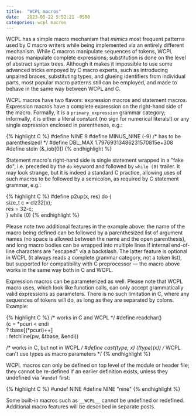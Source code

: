 ```yaml
---
title:  "WCPL macros"
date:   2023-05-22 5:52:21 -0500
categories: wcpl macros
---
```


WCPL has a simple macro mechanism that *mimics* most frequent patterns used by
C macro writers while being implemented via an entirely different mechanism.
While C macros manipulate sequences of tokens, WCPL macros manipulate
complete expressions; substitution is done on the level of abstract syntax trees.
Although it makes it impossible to use some advanced tricks empoyed by C
macro experts, such as introducing unpaired braces, substituting types, 
and glueing identifiers from individual parts, most popular macro patterns
still can be employed, and made to behave in the same way between WCPL and C.

WCPL macros have two flavors: expression macros and statement macros.
Expression macros have a complete expression on the right-hand side of the
macro. Formally, it is a `primary_expression` grammar category; informally, it
is either a literal constant (no sign for numerical literals!) or any single
expression enclosed in parentheses, e.g.:

{% highlight C %}
#define NINE 9
#define MINUS_NINE (-9) /* has to be parenthesized! */
#define DBL_MAX 1.79769313486231570815e+308
#define stdin (&_iob[0]) 
{% endhighlight %}

Statement macro's right-hand side is single statement wrapped in a "fake do",
i.e. preceded by the `do` keyword and followed by `while (0)` trailer. It may
look strange, but it is indeed a standard C practice, allowing uses of such
macros to be followed by a semicolon, as required by C statement grammar, e.g.:

{% highlight C %}
#define p2up(x, res) do { \
  size_t c = clz32(x); \
  res = 32-c; \
} while (0)
{% endhighlight %}

Please note two additional features in the example above: the name of the macro
being defined can be followed by a parenthesized list of argument names (no space
is allowed between the name and the open parenthesis), and long macro bodies can be
wrapped into multiple lines if internal end-of-line characters are "escaped"
via a backslash. The latter feature is optional in WCPL (it always reads a
complete grammar category, not a token list), but supported for compatibility
with C preprocessor — the macro above works in the same way both in C and WCPL.

Expression macros can be parameterized as well. Please note that WCPL macro uses,
which look like function calls, can only accept grammatically valid expressions
as parameters. There is no such limitation in C, where any sequences of tokens
will do, as long as they are separated by colons. Example:

{% highlight C %}
/* works in C and WCPL */
#define readchar() \
  (c = *pcuri < endi \
   ? tbase[(*pcuri)++] \
   : fetchline(pw, &tbase, &endi))

/* works in C, but not in WCPL */
#define cast(type, x) ((type)(x))  /* WCPL can't use types as macro parameters */ 
{% endhighlight %}

WCPL macros can only be defined on top level of the module or header file; they
cannot be re-defined if an earlier definition exists, unless they undefined
via '`#undef` first:

{% highlight C %}
#undef NINE
#define NINE "nine"
{% endhighlight %}

Some built-in macros such as `__WCPL__` cannot be undefined or redefined.
Additional macro features will be described in separate posts.
